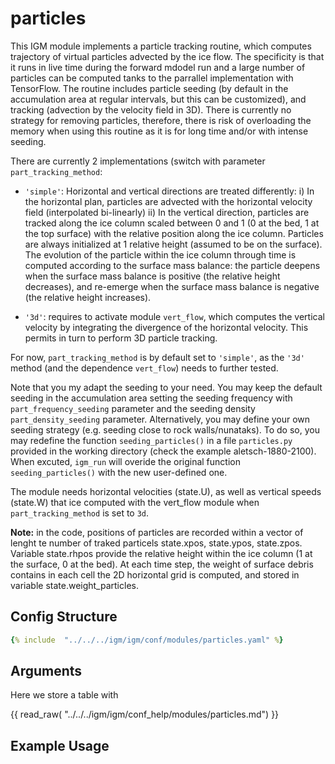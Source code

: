 # particles

This IGM module implements a particle tracking routine, which computes trajectory of virtual particles advected by the ice flow. The specificity is that it runs in live time during the forward mdodel run and a large number of particles can be computed tanks to the parrallel implementation with TensorFlow. The routine includes particle seeding (by default in the accumulation area at regular intervals, but this can be customized), and tracking (advection by the velocity field in 3D). There is currently no strategy for removing particles, therefore, there is risk of overloading the memory when using this routine as it is for long time and/or with intense seeding.

 There are currently 2 implementations (switch with parameter `part_tracking_method`:

- `'simple'`: Horizontal and vertical directions are treated differently: i) In the horizontal plan, particles are advected with the horizontal velocity field (interpolated bi-linearly) ii) In the vertical direction, particles are tracked along the ice column scaled between 0 and 1 (0 at the bed, 1 at the top surface) with the  relative position along the ice column. Particles are always initialized at 1 relative height (assumed to be on the surface). The evolution of the particle within the ice column through time is computed according to the surface mass balance: the particle deepens when the surface mass balance is positive (the relative height decreases), and re-emerge when the surface mass balance is negative (the relative height increases).

- `'3d'`: requires to activate module `vert_flow`, which computes the vertical velocity by integrating the divergence of the horizontal velocity. This permits in turn to perform 3D particle tracking.

For now, `part_tracking_method` is by default set to  `'simple'`, as the  `'3d'` method (and the dependence `vert_flow`) needs to further tested.

Note that you my adapt the seeding to your need. You may keep the default seeding in the accumulation area setting the seeding frequency with `part_frequency_seeding` parameter and the seeding density `part_density_seeding` parameter. Alternatively, you may define your own seeding strategy (e.g. seeding close to rock walls/nunataks). To do so, you may redefine the function `seeding_particles()` in a file `particles.py` provided in the working directory (check the example aletsch-1880-2100). When excuted, `igm_run` will overide the original function `seeding_particles()` with the new user-defined one.

The module needs horizontal velocities (state.U), as well as vertical speeds (state.W) that ice computed with the vert_flow module when `part_tracking_method` is set to `3d`. 

**Note:** in the code, positions of particles are recorded within a vector of lenght te number of traked particels state.xpos, state.ypos, state.zpos. Variable state.rhpos provide the relative height within the ice column (1 at the surface, 0 at the bed). At each time step, the weight of surface debris contains in each cell the 2D
 horizontal grid is computed, and stored in variable state.weight_particles.

## Config Structure  
~~~yaml
{% include  "../../../igm/igm/conf/modules/particles.yaml" %}
~~~

## Arguments
Here we store a table with

{{ read_raw( "../../../igm/igm/conf_help/modules/particles.md") }}

## Example Usage